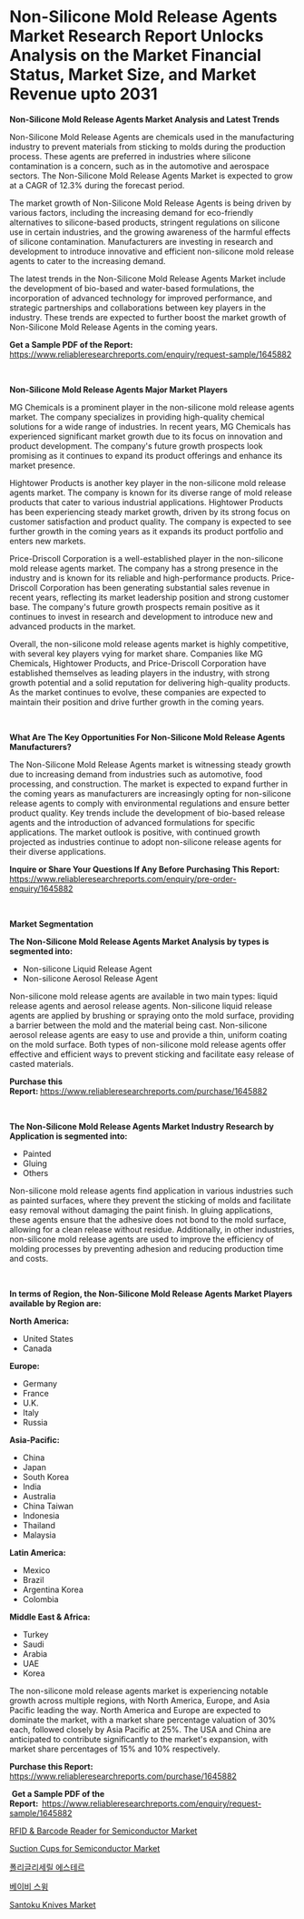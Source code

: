 <p><h1>Non-Silicone Mold Release Agents Market Research Report Unlocks Analysis on the Market Financial Status, Market Size, and Market Revenue upto 2031</h1></p><p><strong>Non-Silicone Mold Release Agents Market Analysis and Latest Trends</strong></p>
<p><p>Non-Silicone Mold Release Agents are chemicals used in the manufacturing industry to prevent materials from sticking to molds during the production process. These agents are preferred in industries where silicone contamination is a concern, such as in the automotive and aerospace sectors. The Non-Silicone Mold Release Agents Market is expected to grow at a CAGR of 12.3% during the forecast period.</p><p>The market growth of Non-Silicone Mold Release Agents is being driven by various factors, including the increasing demand for eco-friendly alternatives to silicone-based products, stringent regulations on silicone use in certain industries, and the growing awareness of the harmful effects of silicone contamination. Manufacturers are investing in research and development to introduce innovative and efficient non-silicone mold release agents to cater to the increasing demand.</p><p>The latest trends in the Non-Silicone Mold Release Agents Market include the development of bio-based and water-based formulations, the incorporation of advanced technology for improved performance, and strategic partnerships and collaborations between key players in the industry. These trends are expected to further boost the market growth of Non-Silicone Mold Release Agents in the coming years.</p></p>
<p><strong>Get a Sample PDF of the Report:&nbsp;</strong> <a href="https://www.reliableresearchreports.com/enquiry/request-sample/1645882">https://www.reliableresearchreports.com/enquiry/request-sample/1645882</a></p>
<p>&nbsp;</p>
<p><strong>Non-Silicone Mold Release Agents Major Market Players</strong></p>
<p><p>MG Chemicals is a prominent player in the non-silicone mold release agents market. The company specializes in providing high-quality chemical solutions for a wide range of industries. In recent years, MG Chemicals has experienced significant market growth due to its focus on innovation and product development. The company's future growth prospects look promising as it continues to expand its product offerings and enhance its market presence.</p><p>Hightower Products is another key player in the non-silicone mold release agents market. The company is known for its diverse range of mold release products that cater to various industrial applications. Hightower Products has been experiencing steady market growth, driven by its strong focus on customer satisfaction and product quality. The company is expected to see further growth in the coming years as it expands its product portfolio and enters new markets.</p><p>Price-Driscoll Corporation is a well-established player in the non-silicone mold release agents market. The company has a strong presence in the industry and is known for its reliable and high-performance products. Price-Driscoll Corporation has been generating substantial sales revenue in recent years, reflecting its market leadership position and strong customer base. The company's future growth prospects remain positive as it continues to invest in research and development to introduce new and advanced products in the market.</p><p>Overall, the non-silicone mold release agents market is highly competitive, with several key players vying for market share. Companies like MG Chemicals, Hightower Products, and Price-Driscoll Corporation have established themselves as leading players in the industry, with strong growth potential and a solid reputation for delivering high-quality products. As the market continues to evolve, these companies are expected to maintain their position and drive further growth in the coming years.</p></p>
<p>&nbsp;</p>
<p><strong>What Are The Key Opportunities For Non-Silicone Mold Release Agents Manufacturers?</strong></p>
<p><p>The Non-Silicone Mold Release Agents market is witnessing steady growth due to increasing demand from industries such as automotive, food processing, and construction. The market is expected to expand further in the coming years as manufacturers are increasingly opting for non-silicone release agents to comply with environmental regulations and ensure better product quality. Key trends include the development of bio-based release agents and the introduction of advanced formulations for specific applications. The market outlook is positive, with continued growth projected as industries continue to adopt non-silicone release agents for their diverse applications.</p></p>
<p><strong>Inquire or Share Your Questions If Any Before Purchasing This Report:</strong> <a href="https://www.reliableresearchreports.com/enquiry/pre-order-enquiry/1645882">https://www.reliableresearchreports.com/enquiry/pre-order-enquiry/1645882</a></p>
<p>&nbsp;</p>
<p><strong>Market Segmentation</strong></p>
<p><strong>The Non-Silicone Mold Release Agents Market Analysis by types is segmented into:</strong></p>
<p><ul><li>Non-silicone Liquid Release Agent</li><li>Non-silicone Aerosol Release Agent</li></ul></p>
<p><p>Non-silicone mold release agents are available in two main types: liquid release agents and aerosol release agents. Non-silicone liquid release agents are applied by brushing or spraying onto the mold surface, providing a barrier between the mold and the material being cast. Non-silicone aerosol release agents are easy to use and provide a thin, uniform coating on the mold surface. Both types of non-silicone mold release agents offer effective and efficient ways to prevent sticking and facilitate easy release of casted materials.</p></p>
<p><strong>Purchase this Report:&nbsp;</strong><a href="https://www.reliableresearchreports.com/purchase/1645882">https://www.reliableresearchreports.com/purchase/1645882</a></p>
<p>&nbsp;</p>
<p><strong>The Non-Silicone Mold Release Agents Market Industry Research by Application is segmented into:</strong></p>
<p><ul><li>Painted</li><li>Gluing</li><li>Others</li></ul></p>
<p><p>Non-silicone mold release agents find application in various industries such as painted surfaces, where they prevent the sticking of molds and facilitate easy removal without damaging the paint finish. In gluing applications, these agents ensure that the adhesive does not bond to the mold surface, allowing for a clean release without residue. Additionally, in other industries, non-silicone mold release agents are used to improve the efficiency of molding processes by preventing adhesion and reducing production time and costs.</p></p>
<p>&nbsp;</p>
<p><strong>In terms of Region, the Non-Silicone Mold Release Agents Market Players available by Region are:</strong></p>
<p>
    <p> <strong> North America: </strong>
        <ul>
            <li>United States</li>
            <li>Canada</li>
        </ul>
        </p> 
    <p> <strong> Europe: </strong>
        <ul>
            <li>Germany</li>
            <li>France</li>
            <li>U.K.</li>
            <li>Italy</li>
            <li>Russia</li>
        </ul>
        </p> 
    <p> <strong> Asia-Pacific: </strong>
        <ul>
            <li>China</li>
            <li>Japan</li>
            <li>South Korea</li>
            <li>India</li>
            <li>Australia</li>
            <li>China Taiwan</li>
            <li>Indonesia</li>
            <li>Thailand</li>
            <li>Malaysia</li>
        </ul>
        </p> 
    <p> <strong> Latin America: </strong>
        <ul>
            <li>Mexico</li>
            <li>Brazil</li>
            <li>Argentina Korea</li>
            <li>Colombia</li>
        </ul>
        </p> 
    <p> <strong> Middle East & Africa: </strong>
        <ul>
            <li>Turkey</li>
            <li>Saudi</li>
            <li>Arabia</li>
            <li>UAE</li>
            <li>Korea</li>
        </ul>
    </p>
    </p>
<p><p>The non-silicone mold release agents market is experiencing notable growth across multiple regions, with North America, Europe, and Asia Pacific leading the way. North America and Europe are expected to dominate the market, with a market share percentage valuation of 30% each, followed closely by Asia Pacific at 25%. The USA and China are anticipated to contribute significantly to the market's expansion, with market share percentages of 15% and 10% respectively.</p></p>
<p><strong>Purchase this Report: </strong><a href="https://www.reliableresearchreports.com/purchase/1645882">https://www.reliableresearchreports.com/purchase/1645882</a></p>
<p>&nbsp;<strong>Get a Sample PDF of the Report:&nbsp;&nbsp;</strong><a href="https://www.reliableresearchreports.com/enquiry/request-sample/1645882">https://www.reliableresearchreports.com/enquiry/request-sample/1645882</a></p>
<p><strong></strong></p>
<p><p><a href="https://funky-papaya-cf4.notion.site/RFID-Barcode-Reader-for-Semiconductor-Market-Growth-Market-Trends-COVID-19-Impact-and-Forecasts-c0ba792d2489401fab3a2c81f5e3edc2">RFID & Barcode Reader for Semiconductor Market</a></p><p><a href="https://sore-arch-6db.notion.site/Suction-Cups-for-Semiconductor-Market-Furnish-Information-about-Market-Size-Market-Share-Market-Dy-787139bb1c8f47c885ee00ea94253339">Suction Cups for Semiconductor Market</a></p><p><a href="https://medium.com/@nenoworleyg3rknpg0vak2pcs/%ED%8F%B4%EB%A6%AC%EA%B8%80%EB%A6%AC%EC%84%B8%EB%A6%B4-%EC%97%90%EC%8A%A4%ED%85%8C%EB%A5%B4-%EC%8B%9C%EC%9E%A5-%EC%A0%90%EC%9C%A0%EC%9C%A8-%EB%B3%80%ED%99%94-%EB%B0%8F-%EC%8B%9C%EC%9E%A5-%EC%84%B1%EC%9E%A5-%EB%8F%99%ED%96%A5-2024-2031-c66d801918be">폴리글리세릴 에스테르</a></p><p><a href="https://medium.com/@nenoworleyg3rknpg0vak2pcs/%EB%B2%A0%EC%9D%B4%EB%B9%84-%EC%8A%A4%EC%9C%99-%EC%8B%9C%EC%9E%A5%EC%9D%80-%EC%8B%9C%EC%9E%A5-%EC%A0%90%EC%9C%A0%EC%9C%A8-%EC%8B%9C%EC%9E%A5-%EB%8F%99%ED%96%A5-%EB%B0%8F-%EC%8B%9C%EC%9E%A5-%EC%84%B1%EC%9E%A5%EC%97%90-%EB%8C%80%ED%95%9C-%EC%A0%95%EB%B3%B4%EB%A5%BC-%EC%A0%9C%EA%B3%B5%ED%95%A9%EB%8B%88%EB%8B%A4-e147df2a44a8">베이비 스윙</a></p><p><a href="https://view.publitas.com/reportprime-1/santoku-knives-market-size-market-share-and-global-market-analysis-report-2024-2031/">Santoku Knives Market</a></p></p>